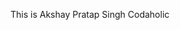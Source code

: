 This is Akshay Pratap Singh 
Codaholic
<!---
AkshayPSingh09/AkshayPSingh09 is a ✨ special ✨ repository because its `README.md` (this file) appears on your GitHub profile.
You can click the Preview link to take a look at your changes.
--->
